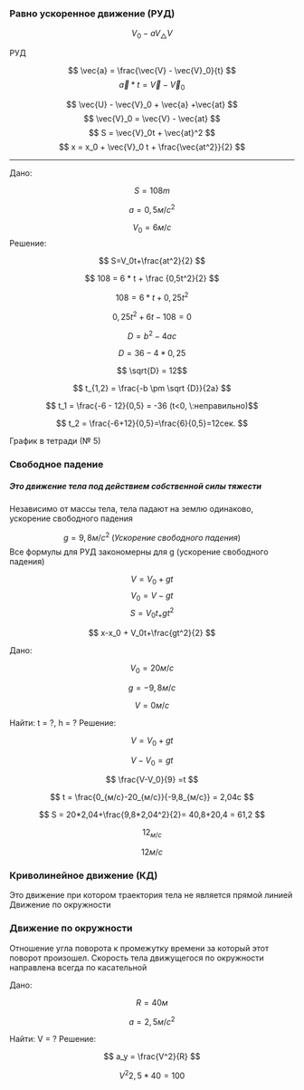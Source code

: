 ### Равно ускоренное движение (РУД)

$$ V_0 - aV _△V $$

РУД 

$$ \vec{a} = \frac{\vec{V} - \vec{V}_0}{t} $$
$$ \vec{a}*t = \vec{V} - \vec{V}_0 $$

$$ \vec{U} - \vec{V}_0 + \vec{a} +\vec{at} $$
$$ \vec{V}_0 = \vec{V} - \vec{at} $$
$$ S = \vec{V}_0t + \vec{at}^2 $$
$$ x = x_0 + \vec{V}_0 t + \frac{\vec{at^2}}{2} $$





---

 Дано: 
 
$$ S = 108m $$

$$ a = 0,5м/с^2 $$

$$ V_0 = 6м/с $$
Решение:

$$ S=V_0t+\frac{at^2}{2} $$

$$ 108 = 6 * t + \frac {0,5t^2}{2} $$

$$  108 = 6*t + 0,25t^2  $$

$$ 0,25t^2 + 6t - 108 = 0 $$

$$D = b^2 -4ac$$

$$ D= 36-4*0,25  $$

$$ \sqrt{D} = 12$$

$$ t_{1,2} = \frac{-b \pm \sqrt {D}}{2a}  $$

$$ t_1 = \frac{-6 - 12}{0,5} = -36 (t<0, \:неправильно)$$

$$ t_2 = \frac{-6+12}{0,5}=\frac{6}{0,5}=12сек.  $$

График в тетради (№ 5)


### Свободное падение
##### Это движение тела под действием собственной силы тяжести
Независимо от массы тела, тела падают на землю одинаково, ускорение свободного падения

$$ g = 9,8 м/c^2\; (Ускорение\; свободного\;падения)$$
Все формулы для РУД закономерны для g (ускорение свободного падения)

$$ V = V_0 + gt$$$$ V_0 = V - gt $$$$ S = V_0t_+gt^2 $$

$$ x-x_0 + V_0t+\frac{gt^2}{2} $$

Дано:

$$ V_0 = 20м/с$$

$$ g = -9,8м/с $$

$$ V = 0м/с $$

Найти:
t = ?, h = ?
Решение:

$$ V=V_0+gt $$

$$ V-V_0 = gt $$

$$ \frac{V-V_0}{9} =t $$

$$ t = \frac{0_{м/с}-20_{м/с}}{-9,8_{м/с}} = 2,04с $$

$$ S = 20*2,04+\frac{9,8*2,04^2}{2}= 40,8+20,4 = 61,2 $$

$$ 12_{м/с}$$

$$ 12м/с$$


### Криволинейное движение (КД)
Это движение при котором траектория тела не является прямой линией
Движение по окружности

### Движение по окружности
Отношение угла поворота к промежутку времени за который этот поворот произошел.
Скорость тела движущегося по окружности направлена всегда по касательной

Дано:

$$ R=40м $$

$$ a = 2,5м/с^2 $$

Найти: V = ?
Решение:

$$ a_y = \frac{V^2}{R} $$

$$ V^2 2,5*40 = 100 $$
